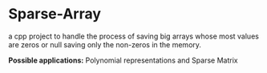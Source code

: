 # Sparse-Array
a cpp project to handle the process of saving big arrays whose most values are zeros or null saving only the non-zeros in the memory.

**Possible applications:** Polynomial representations and Sparse Matrix

